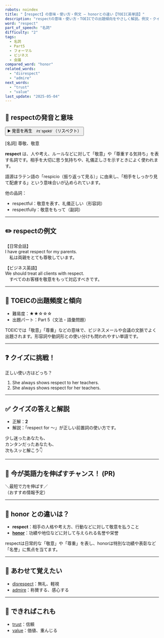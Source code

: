```yaml
---
robots: noindex
title: "【respect】の意味・使い方・例文 ― honorとの違い【TOEIC英単語】"
description: "respectの意味・使い方・TOEICでの出題傾向をやさしく解説。例文・クイズ付きでhonorとの違いもわかりやすく学べます。"
word: "respect"
part_of_speech: "名詞"
difficulty: "2"
tags:
  - 名詞
  - Part5
  - フォーマル
  - ビジネス
  - 会議
compared_word: "honor"
related_words:
  - "disrespect"
  - "admire"
next_words:
  - "trust"
  - "value"
last_update: "2025-05-04"
---
```


## 🔰 respectの発音と意味

<button class="play-audio" onclick="playTTS('respect')">
  <span class="play-audio-main">
    ▶️ 発音を再生　/rɪˈspɛkt/
  </span>
  <span class="play-audio-sub">
    （リスペクト）
  </span>
</button>

[名詞] 尊敬、敬意

**respect** は、人や考え、ルールなどに対して「敬意」や「尊重する気持ち」を表す名詞です。相手を大切に思う気持ちや、礼儀正しさを示すときによく使われます。

語源はラテン語の「respicio（振り返って見る）」に由来し、「相手をしっかり見て配慮する」という意味合いが込められています。

他の品詞：  
- respectful：敬意を表す、礼儀正しい（形容詞）
- respectfully：敬意をもって（副詞）

---

## ✏️ respectの例文

【日常会話】  
I have great respect for my parents.  
　私は両親をとても尊敬しています。

【ビジネス英語】  
We should treat all clients with respect.  
　すべてのお客様を敬意をもって対応すべきです。

---

## 🎯 TOEICの出題頻度と傾向

- 難易度：★★☆☆☆
- 出題パート：Part 5（文法・語彙問題）

TOEICでは「敬意」「尊重」などの意味で、ビジネスメールや会議の文脈でよく出題されます。形容詞や動詞形との使い分けも問われやすい単語です。

---

## ❓ クイズに挑戦！

正しい使い方はどっち？

1. She always shows respect to her teachers.  
2. She always shows respect for her teachers.

---

## ✅ クイズの答えと解説

- 正解：**2**
- 解説：「respect for ～」が正しい前置詞の使い方です。

少し迷ったあなたも、  
カンタンだったあなたも、  
次もスッと解こう👇️

---

## 🚀 今が英語力を伸ばすチャンス！ (PR)

<div class="info-center">
＼最短で力を伸ばす／<br>  
（おすすめ情報予定）
</div>

---

## 🤔  honor との違いは？

- **respect**：相手の人格や考え方、行動などに対して敬意を払うこと
- **[honor](/honor)**：功績や地位などに対して与えられる名誉や栄誉

respectは日常的な「敬意」や「尊重」を表し、honorは特別な功績や表彰など「名誉」に焦点を当てます。

---

## 🧩 あわせて覚えたい

- [disrespect](/disrespect)：無礼、軽視
- [admire](/admire)：称賛する、感心する

---

## 📖 できればこれも

- [trust](/trust)：信頼
- [value](/value)：価値、重んじる

<!-- cvid: aid27_bid01 -->
